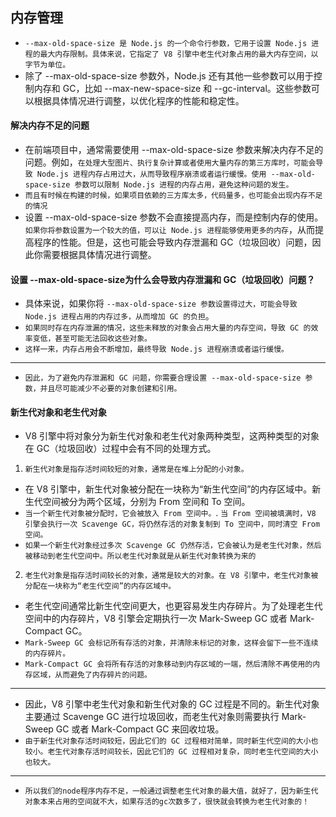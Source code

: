 ## 内存管理
* `--max-old-space-size 是 Node.js 的一个命令行参数，它用于设置 Node.js 进程的最大内存限制。具体来说，它指定了 V8 引擎中老生代对象占用的最大内存空间，以字节为单位。`
* 除了 --max-old-space-size 参数外，Node.js 还有其他一些参数可以用于控制内存和 GC，比如 --max-new-space-size 和 --gc-interval。这些参数可以根据具体情况进行调整，以优化程序的性能和稳定性。

#### 解决内存不足的问题
* 在前端项目中，通常需要使用 --max-old-space-size 参数来解决内存不足的问题。例如，`在处理大型图片、执行复杂计算或者使用大量内存的第三方库时，可能会导致 Node.js 进程内存占用过大，从而导致程序崩溃或者运行缓慢。使用 --max-old-space-size 参数可以限制 Node.js 进程的内存占用，避免这种问题的发生。`
* `而且有时候在构建的时候，如果项目依赖的三方库太多，代码量多，也可能会出现内存不足的情况`
* 设置 --max-old-space-size 参数不会直接提高内存，而是控制内存的使用。`如果你将参数设置为一个较大的值，可以让 Node.js 进程能够使用更多的内存`，从而提高程序的性能。但是，这也可能会导致内存泄漏和 GC（垃圾回收）问题，因此你需要根据具体情况进行调整。

#### 设置 --max-old-space-size为什么会导致内存泄漏和 GC（垃圾回收）问题？
* 具体来说，如果你将 `--max-old-space-size 参数设置得过大，可能会导致 Node.js 进程占用的内存过多，从而增加 GC 的负担`。
* `如果同时存在内存泄漏的情况，这些未释放的对象会占用大量的内存空间，导致 GC 的效率变低，甚至可能无法回收这些对象。`
* `这样一来，内存占用会不断增加，最终导致 Node.js 进程崩溃或者运行缓慢。`
---
* `因此，为了避免内存泄漏和 GC 问题，你需要合理设置 --max-old-space-size 参数，并且尽可能减少不必要的对象创建和引用。`

#### 新生代对象和老生代对象
* V8 引擎中将对象分为新生代对象和老生代对象两种类型，这两种类型的对象在 GC（垃圾回收）过程中会有不同的处理方式。
1. `新生代对象是指存活时间较短的对象，通常是在堆上分配的小对象。`
* 在 V8 引擎中，新生代对象被分配在一块称为“新生代空间”的内存区域中。新生代空间被分为两个区域，分别为 From 空间和 To 空间。
* `当一个新生代对象被分配时，它会被放入 From 空间中。`. `当 From 空间被填满时，V8 引擎会执行一次 Scavenge GC，将仍然存活的对象复制到 To 空间中，同时清空 From 空间。`
* `如果一个新生代对象经过多次 Scavenge GC 仍然存活，它会被认为是老生代对象，然后被移动到老生代空间中。所以老生代对象就是从新生代对象转换为来的`
2. `老生代对象是指存活时间较长的对象，通常是较大的对象。在 V8 引擎中，老生代对象被分配在一块称为“老生代空间”的内存区域中。`
* 老生代空间通常比新生代空间更大，也更容易发生内存碎片。为了处理老生代空间中的内存碎片，V8 引擎会定期执行一次 Mark-Sweep GC 或者 Mark-Compact GC。
* `Mark-Sweep GC 会标记所有存活的对象，并清除未标记的对象，这样会留下一些不连续的内存碎片。`
* `Mark-Compact GC 会将所有存活的对象移动到内存区域的一端，然后清除不再使用的内存区域，从而避免了内存碎片的问题。`
---
* 因此，V8 引擎中老生代对象和新生代对象的 GC 过程是不同的。新生代对象主要通过 Scavenge GC 进行垃圾回收，而老生代对象则需要执行 Mark-Sweep GC 或者 Mark-Compact GC 来回收垃圾。
* `由于新生代对象存活时间较短，因此它们的 GC 过程相对简单，同时新生代空间的大小也较小。老生代对象存活时间较长，因此它们的 GC 过程相对复杂，同时老生代空间的大小也较大。`
---
* `所以我们的node程序内存不足，一般通过调整老生代对象的最大值，就好了，因为新生代对象本来占用的空间就不大，如果存活的gc次数多了，很快就会转换为老生代对象的！`


